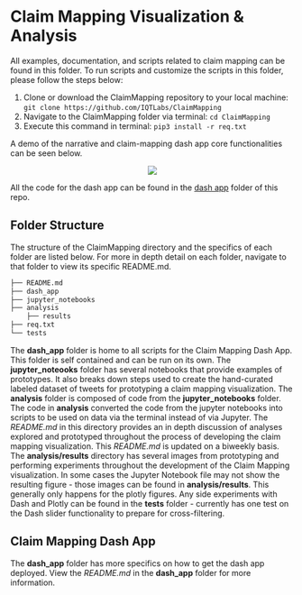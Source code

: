 # Claim Mapping Visualization & Analysis
All examples, documentation, and scripts related to claim mapping can be found in this folder. 
To run scripts and customize the scripts in this folder, please follow the steps below:
1) Clone or download the ClaimMapping repository to your local machine: ```git clone https://github.com/IQTLabs/ClaimMapping```
2) Navigate to the ClaimMapping folder via terminal: ```cd ClaimMapping```
3) Execute this command in terminal: ```pip3 install -r req.txt```

A demo of the narrative and claim-mapping dash app core functionalities can be seen below. 
<p align="center">
  <img src="https://github.com/IQTLabs/ClaimMapping/tree/master/analysis/results/DashAppDemo08-21.gif" /> 
</p>

All the code for the dash app can be found in the [dash app](https://github.com/IQTLabs/ClaimMapping/tree/master/dash_app) folder of this repo.

## Folder Structure
The structure of the ClaimMapping directory and the specifics of each folder are listed below.
For more in depth detail on each folder, navigate to that folder to view its specific README.md.
```bash 
├── README.md
├── dash_app
├── jupyter_notebooks
├── analysis
    ├── results
├── req.txt
└── tests
``` 
The **dash_app** folder is home to all scripts for the Claim Mapping Dash App. This folder is self contained and can be run on its own.
The **jupyter_noteooks** folder has several notebooks that provide examples of prototypes. 
It also breaks down steps used to create the hand-curated labeled dataset of tweets for prototyping a claim mapping visualization.
The **analysis** folder is composed of code from the **jupyter_notebooks** folder.
The code in **analysis** converted the code from the jupyter notebooks into scripts to be used on data via the terminal instead of via Jupyter. 
The *README.md* in this directory provides an in depth discussion of analyses explored and prototyped throughout the process of developing the claim mapping visualization. 
This *README.md* is updated on a biweekly basis. 
The **analysis/results** directory has several images from prototyping and performing experiments throughout the development of the Claim Mapping visualization.
In some cases the Jupyter Notebook file may not show the resulting figure - those images can be found in **analysis/results**.
This generally only happens for the plotly figures.
Any side experiments with Dash and Plotly can be found in the **tests** folder - currently has one test on the Dash slider functionality to prepare for cross-filtering.

## Claim Mapping Dash App
The **dash_app** folder has more specifics on how to get the dash app deployed. View the *README.md* in the **dash_app** folder for more information. 
